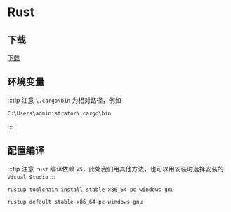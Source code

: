 # Rust

## 下载

[下载](https://www.rust-lang.org/zh-CN/learn/get-started)

## 环境变量

:::tip 注意
`\.cargo\bin` 为相对路径，例如

```txt
C:\Users\administrator\.cargo\bin
```

:::

## 配置编译

:::tip 注意
`rust` 编译依赖 `VS`，此处我们用其他方法，也可以用安装时选择安装的 `Visual Studio`
:::

```bash
rustup toolchain install stable-x86_64-pc-windows-gnu
```

```bash
rustup default stable-x86_64-pc-windows-gnu
```
